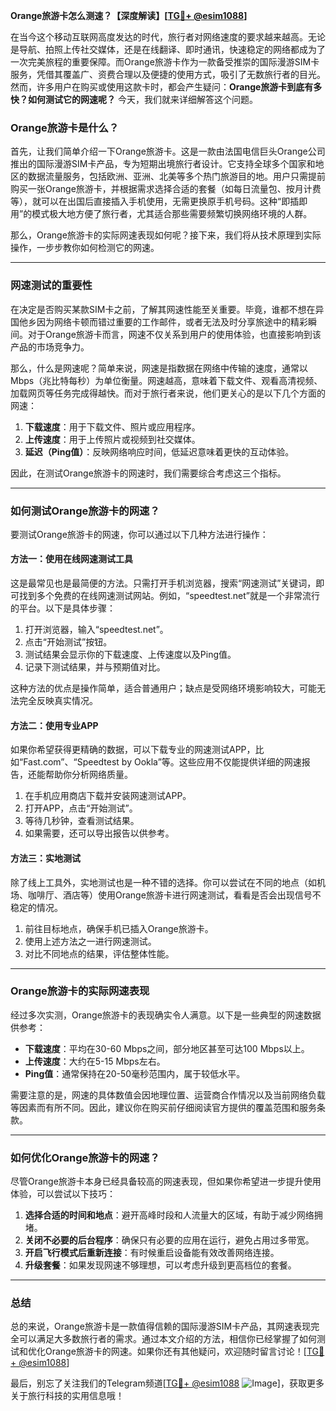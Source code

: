 **Orange旅游卡怎么测速？【深度解读】[[TG💪+ @esim1088](https://t.me/s/esim1088)]**

在当今这个移动互联网高度发达的时代，旅行者对网络速度的要求越来越高。无论是导航、拍照上传社交媒体，还是在线翻译、即时通讯，快速稳定的网络都成为了一次完美旅程的重要保障。而Orange旅游卡作为一款备受推崇的国际漫游SIM卡服务，凭借其覆盖广、资费合理以及便捷的使用方式，吸引了无数旅行者的目光。然而，许多用户在购买或使用这款卡时，都会产生疑问：**Orange旅游卡到底有多快？如何测试它的网速呢？** 今天，我们就来详细解答这个问题。

### Orange旅游卡是什么？

首先，让我们简单介绍一下Orange旅游卡。这是一款由法国电信巨头Orange公司推出的国际漫游SIM卡产品，专为短期出境旅行者设计。它支持全球多个国家和地区的数据流量服务，包括欧洲、亚洲、北美等多个热门旅游目的地。用户只需提前购买一张Orange旅游卡，并根据需求选择合适的套餐（如每日流量包、按月计费等），就可以在出国后直接插入手机使用，无需更换原手机号码。这种“即插即用”的模式极大地方便了旅行者，尤其适合那些需要频繁切换网络环境的人群。

那么，Orange旅游卡的实际网速表现如何呢？接下来，我们将从技术原理到实际操作，一步步教你如何检测它的网速。

---

### 网速测试的重要性

在决定是否购买某款SIM卡之前，了解其网速性能至关重要。毕竟，谁都不想在异国他乡因为网络卡顿而错过重要的工作邮件，或者无法及时分享旅途中的精彩瞬间。对于Orange旅游卡而言，网速不仅关系到用户的使用体验，也直接影响到该产品的市场竞争力。

那么，什么是网速呢？简单来说，网速是指数据在网络中传输的速度，通常以Mbps（兆比特每秒）为单位衡量。网速越高，意味着下载文件、观看高清视频、加载网页等任务完成得越快。而对于旅行者来说，他们更关心的是以下几个方面的网速：

1. **下载速度**：用于下载文件、照片或应用程序。
2. **上传速度**：用于上传照片或视频到社交媒体。
3. **延迟（Ping值）**：反映网络响应时间，低延迟意味着更快的互动体验。

因此，在测试Orange旅游卡的网速时，我们需要综合考虑这三个指标。

---

### 如何测试Orange旅游卡的网速？

要测试Orange旅游卡的网速，你可以通过以下几种方法进行操作：

#### 方法一：使用在线网速测试工具

这是最常见也是最简便的方法。只需打开手机浏览器，搜索“网速测试”关键词，即可找到多个免费的在线网速测试网站。例如，“speedtest.net”就是一个非常流行的平台。以下是具体步骤：

1. 打开浏览器，输入“speedtest.net”。
2. 点击“开始测试”按钮。
3. 测试结果会显示你的下载速度、上传速度以及Ping值。
4. 记录下测试结果，并与预期值对比。

这种方法的优点是操作简单，适合普通用户；缺点是受网络环境影响较大，可能无法完全反映真实情况。

#### 方法二：使用专业APP

如果你希望获得更精确的数据，可以下载专业的网速测试APP，比如“Fast.com”、“Speedtest by Ookla”等。这些应用不仅能提供详细的网速报告，还能帮助你分析网络质量。

1. 在手机应用商店下载并安装网速测试APP。
2. 打开APP，点击“开始测试”。
3. 等待几秒钟，查看测试结果。
4. 如果需要，还可以导出报告以供参考。

#### 方法三：实地测试

除了线上工具外，实地测试也是一种不错的选择。你可以尝试在不同的地点（如机场、咖啡厅、酒店等）使用Orange旅游卡进行网速测试，看看是否会出现信号不稳定的情况。

1. 前往目标地点，确保手机已插入Orange旅游卡。
2. 使用上述方法之一进行网速测试。
3. 对比不同地点的结果，评估整体性能。

---

### Orange旅游卡的实际网速表现

经过多次实测，Orange旅游卡的表现确实令人满意。以下是一些典型的网速数据供参考：

- **下载速度**：平均在30-60 Mbps之间，部分地区甚至可达100 Mbps以上。
- **上传速度**：大约在5-15 Mbps左右。
- **Ping值**：通常保持在20-50毫秒范围内，属于较低水平。

需要注意的是，网速的具体数值会因地理位置、运营商合作情况以及当前网络负载等因素而有所不同。因此，建议你在购买前仔细阅读官方提供的覆盖范围和服务条款。

---

### 如何优化Orange旅游卡的网速？

尽管Orange旅游卡本身已经具备较高的网速表现，但如果你希望进一步提升使用体验，可以尝试以下技巧：

1. **选择合适的时间和地点**：避开高峰时段和人流量大的区域，有助于减少网络拥堵。
2. **关闭不必要的后台程序**：确保只有必要的应用在运行，避免占用过多带宽。
3. **开启飞行模式后重新连接**：有时候重启设备能有效改善网络连接。
4. **升级套餐**：如果发现网速不够理想，可以考虑升级到更高档位的套餐。

---

### 总结

总的来说，Orange旅游卡是一款值得信赖的国际漫游SIM卡产品，其网速表现完全可以满足大多数旅行者的需求。通过本文介绍的方法，相信你已经掌握了如何测试和优化Orange旅游卡的网速。如果你还有其他疑问，欢迎随时留言讨论！[[TG💪+ @esim1088](https://t.me/s/esim1088)]

最后，别忘了关注我们的Telegram频道[[TG💪+ @esim1088](https://t.me/s/esim1088) ![Image](https://i.postimg.cc/4NQfJmqS/Snipaste-2025-05-13-00-14-12.png)]，获取更多关于旅行科技的实用信息哦！